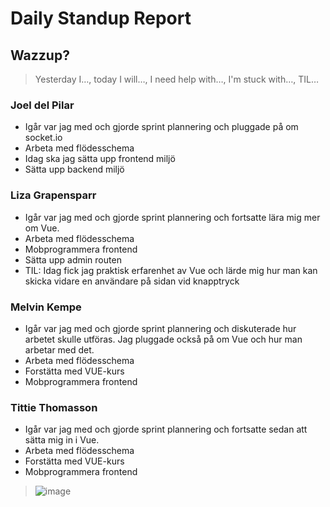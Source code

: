 # Daily Standup Report

## Wazzup?
> Yesterday I…, today I will…, I need help with…, I'm stuck with…, TIL…

### Joel del Pilar
- Igår var jag med och gjorde sprint plannering och pluggade på om socket.io
- Arbeta med flödesschema
- Idag ska jag sätta upp frontend miljö
- Sätta upp backend miljö

### Liza Grapensparr
- Igår var jag med och gjorde sprint plannering och fortsatte lära mig mer om Vue.
- Arbeta med flödesschema
- Mobprogrammera frontend 
- Sätta upp admin routen
- TIL: Idag fick jag praktisk erfarenhet av Vue och lärde mig hur man kan skicka vidare en användare på sidan vid knapptryck

### Melvin Kempe
- Igår var jag med och gjorde sprint plannering och diskuterade hur arbetet skulle utföras. Jag pluggade också på om Vue och hur man arbetar med det. 
- Arbeta med flödesschema
- Forstätta med VUE-kurs
- Mobprogrammera frontend 

### Tittie Thomasson
- Igår var jag med och gjorde sprint plannering och fortsatte sedan att sätta mig in i Vue.
- Arbeta med flödesschema
- Forstätta med VUE-kurs
- Mobprogrammera frontend


> ![image](https://user-images.githubusercontent.com/71075458/236216313-1d1bf743-02c9-4439-8702-8a1a5a5cd8ce.png)


